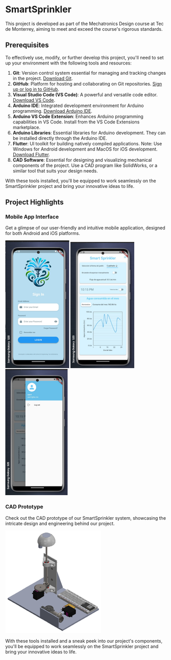 # SmartSprinkler
This project is developed as part of the Mechatronics Design course at Tec de Monterrey, aiming to meet and exceed the course's rigorous standards.

## Prerequisites
To effectively use, modify, or further develop this project, you'll need to set up your environment with the following tools and resources:

1. **Git**: Version control system essential for managing and tracking changes in the project. [Download Git](https://git-scm.com/downloads).
2. **GitHub**: Platform for hosting and collaborating on Git repositories. [Sign up or log in to GitHub](https://github.com/).
3. **Visual Studio Code (VS Code)**: A powerful and versatile code editor. [Download VS Code](https://code.visualstudio.com/Download).
4. **Arduino IDE**: Integrated development environment for Arduino programming. [Download Arduino IDE](https://www.arduino.cc/en/software).
5. **Arduino VS Code Extension**: Enhances Arduino programming capabilities in VS Code. Install from the VS Code Extensions marketplace.
6. **Arduino Libraries**: Essential libraries for Arduino development. They can be installed directly through the Arduino IDE.
7. **Flutter**: UI toolkit for building natively compiled applications. Note: Use Windows for Android development and MacOS for iOS development. [Download Flutter](https://flutter.dev/docs/get-started/install).
8. **CAD Software**: Essential for designing and visualizing mechanical components of the project. Use a CAD program like SolidWorks, or a similar tool that suits your design needs.


With these tools installed, you'll be equipped to work seamlessly on the SmartSprinkler project and bring your innovative ideas to life.

## Project Highlights

### Mobile App Interface
Get a glimpse of our user-friendly and intuitive mobile application, designed for both Android and iOS platforms.

<img src="img\AndroidApp_3.jpg" alt="CAD Prototype" width="200"/>
<img src="img\AndroidApp_1.jpg" alt="CAD Prototype" width="200"/>
<img src="img\AndroidApp_2.jpg" alt="CAD Prototype" width="195"/>

### CAD Prototype
Check out the CAD prototype of our SmartSprinkler system, showcasing the intricate design and engineering behind our project.

<img src="img\CAD_prototype.jpg" alt="CAD Prototype" width="300"/>

With these tools installed and a sneak peek into our project's components, you'll be equipped to work seamlessly on the SmartSprinkler project and bring your innovative ideas to life.